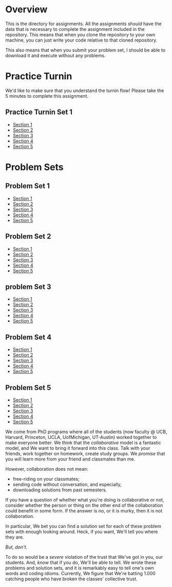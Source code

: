 

# Overview 
This is the directory for assignments. All the assignments _should_
have the data that is necessary to complete the assignment included in
the repository. This means that when you clone the repository to your
own machine, you can just write your code relative to that cloned
repository. 

This also means that when you submit your problem set, I should be
able to download it and execute without any problems.

# Practice Turnin 
We'd like to make sure that you understand the turnin flow! Please
take the 5 minutes to complete this assignment. 

## Practice Turnin Set 1 
- [Section 1](https://github.prod.oc.2u.com/UCB-MIDS/w241-practice-summer2020-section1)
- [Section 2](https://github.prod.oc.2u.com/UCB-MIDS/w241-practice-summer2020-section2)
- [Section 3](https://github.prod.oc.2u.com/UCB-MIDS/w241-practice-summer2020-section3)
- [Section 4](https://github.prod.oc.2u.com/UCB-MIDS/w241-practice-summer2020-section4)
- [Section 5](https://github.prod.oc.2u.com/UCB-MIDS/w241-practice-summer2020-section5)


# Problem Sets 

## Problem Set 1
- [Section 1](https://github.prod.oc.2u.com/UCB-MIDS/w241-ps1-summer2020-section1)
- [Section 2](https://github.prod.oc.2u.com/UCB-MIDS/w241-ps1-summer2020-section2)
- [Section 3](https://github.prod.oc.2u.com/UCB-MIDS/w241-ps1-summer2020-section3)
- [Section 4](https://github.prod.oc.2u.com/UCB-MIDS/w241-ps1-summer2020-section4)
- [Section 5](https://github.prod.oc.2u.com/UCB-MIDS/w241-ps1-summer2020-section5)
<!-- - [Section 98](https://github.prod.oc.2u.com/UCB-MIDS/w241-ps1-summer2020-section98) -->
<!-- - [Section 99](https://github.prod.oc.2u.com/UCB-MIDS/w241-ps1-summer2020-section99) -->

## Problem Set 2
- [Section 1](https://github.prod.oc.2u.com/UCB-MIDS/w241-ps2-summer2020-section1)
- [Section 2](https://github.prod.oc.2u.com/UCB-MIDS/w241-ps2-summer2020-section2)
- [Section 3](https://github.prod.oc.2u.com/UCB-MIDS/w241-ps2-summer2020-section3)
- [Section 4](https://github.prod.oc.2u.com/UCB-MIDS/w241-ps2-summer2020-section4)
- [Section 5](https://github.prod.oc.2u.com/UCB-MIDS/w241-ps2-summer2020-section5)
<!-- - [Section 98](https://github.prod.oc.2u.com/UCB-MIDS/w241-ps2-summer2020-section98) -->
<!-- - [Section 99](https://github.prod.oc.2u.com/UCB-MIDS/w241-ps2-summer2020-section99) -->

## problem Set 3
- [Section 1](https://github.prod.oc.2u.com/UCB-MIDS/w241-ps3-summer2020-section1)
- [Section 2](https://github.prod.oc.2u.com/UCB-MIDS/w241-ps3-summer2020-section2)
- [Section 3](https://github.prod.oc.2u.com/UCB-MIDS/w241-ps3-summer2020-section3)
- [Section 4](https://github.prod.oc.2u.com/UCB-MIDS/w241-ps3-summer2020-section4)
- [Section 5](https://github.prod.oc.2u.com/UCB-MIDS/w241-ps3-summer2020-section5)
<!-- - [Section 98](https://github.prod.oc.2u.com/UCB-MIDS/w241-ps3-summer2020-section98) -->
<!-- - [Section 99](https://github.prod.oc.2u.com/UCB-MIDS/w241-ps3-summer2020-section99) -->

## Problem Set 4
- [Section 1](https://github.prod.oc.2u.com/UCB-MIDS/w241-ps4-summer2020-section1)
- [Section 2](https://github.prod.oc.2u.com/UCB-MIDS/w241-ps4-summer2020-section2)
- [Section 3](https://github.prod.oc.2u.com/UCB-MIDS/w241-ps4-summer2020-section3)
- [Section 4](https://github.prod.oc.2u.com/UCB-MIDS/w241-ps4-summer2020-section4)
- [Section 5](https://github.prod.oc.2u.com/UCB-MIDS/w241-ps4-summer2020-section5)
<!-- - [Section 98](https://github.prod.oc.2u.com/UCB-MIDS/w241-ps4-summer2020-section98) -->
<!-- - [Section 99](https://github.prod.oc.2u.com/UCB-MIDS/w241-ps4-summer2020-section99) -->

## Problem Set 5
- [Section 1](https://github.prod.oc.2u.com/UCB-MIDS/w241-ps5-summer2020-section1)
- [Section 2](https://github.prod.oc.2u.com/UCB-MIDS/w241-ps5-summer2020-section2)
- [Section 3](https://github.prod.oc.2u.com/UCB-MIDS/w241-ps5-summer2020-section3)
- [Section 4](https://github.prod.oc.2u.com/UCB-MIDS/w241-ps5-summer2020-section4)
- [Section 5](https://github.prod.oc.2u.com/UCB-MIDS/w241-ps5-summer2020-section5)
<!-- - [Section 98](https://github.prod.oc.2u.com/UCB-MIDS/w241-ps5-summer2020-section98) -->
<!-- - [Section 99](https://github.prod.oc.2u.com/UCB-MIDS/w241-ps5-summer2020-section99) -->

We come from PhD programs where all of the students (now
faculty @ UCB, Harvard, Princeton, UCLA, UofMichigan, UT-Austin)
worked together to make everyone better. We think that the
*collaborative* model  is a fantastic model, and We want to bring it
forward into this class. Talk with your friends, work together on
homework, create study groups. We _promise_ that you will learn more
from your friend and classmates than me.

However, collaboration does not mean:

- free-riding on your classmates;
- sending code without conversation, and especially, 
- downloading solutions from past semesters.

If you have a question of whether what you're doing is collaborative
or not, consider whether the person or thing on the other end of the
collaboration could benefit in some form. If the answer is no, or it
is murky, then it is not collaboration. 

In particular, We bet you can find a solution set for each of these
problem sets with enough looking around. Heck, if you want, We'll tell
you where they are.

*But, don't.*

To do so would be a _severe_ violation
of the trust that We've got in you, our students. And, _know_ that if you
do, We'll be able to tell. We wrote these problems and solution sets,
and it is remarkably easy to tell one's own words and coding
idioms. Currently, We figure that We're batting 1.000 catching people who
have broken the classes' collective trust. 
